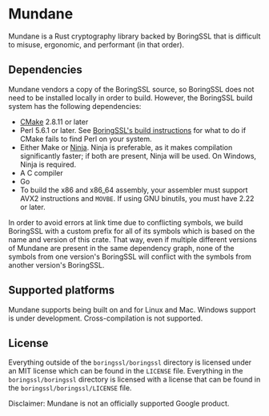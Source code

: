 <!-- Copyright 2018 Google LLC

Use of this source code is governed by an MIT-style
license that can be found in the LICENSE file or at
https://opensource.org/licenses/MIT. -->

# Mundane

Mundane is a Rust cryptography library backed by BoringSSL that is difficult
to misuse, ergonomic, and performant (in that order).

## Dependencies

Mundane vendors a copy of the BoringSSL source, so BoringSSL does not need to be
installed locally in order to build. However, the BoringSSL build system has the
following dependencies:
- [CMake](https://cmake.org/download/) 2.8.11 or later
- Perl 5.6.1 or later. See [BoringSSL's build
  instructions](https://boringssl.googlesource.com/boringssl/+/master/BUILDING.md)
  for what to do if CMake fails to find Perl on your system.
- Either Make or [Ninja](https://ninja-build.org/). Ninja is preferable, as it
  makes compilation significantly faster; if both are present, Ninja will be
  used. On Windows, Ninja is required.
- A C compiler
- Go
- To build the x86 and x86_64 assembly, your assembler must support AVX2
  instructions and `MOVBE`. If using GNU binutils, you must have 2.22 or later.

In order to avoid errors at link time due to conflicting symbols, we build
BoringSSL with a custom prefix for all of its symbols which is based on the name
and version of this crate. That way, even if multiple different versions of
Mundane are present in the same dependency graph, none of the symbols from one
version's BoringSSL will conflict with the symbols from another version's
BoringSSL.

## Supported platforms

Mundane supports being built on and for Linux and Mac. Windows support is under
development. Cross-compilation is not supported.

## License

Everything outside of the `boringssl/boringssl` directory is licensed under an
MIT license which can be found in the `LICENSE` file. Everything in the
`boringssl/boringssl` directory is licensed with a license that can be found in
the `boringssl/boringssl/LICENSE` file.

Disclaimer: Mundane is not an officially supported Google product.
